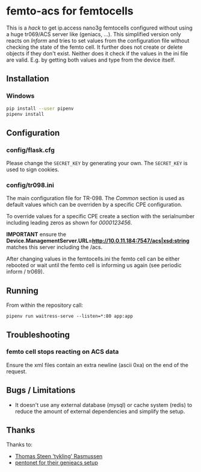 # femto-acs for femtocells

This is a *hack* to get ip.access nano3g femtocells configured without using a huge tr069/ACS server like (geniacs, ...).
This simplified version only reacts on *Inform* and tries to set values from the configuration file without checking the state of the femto cell.
It further does not create or delete objects if they don't exist. Neither does it check if the values in the ini file are valid. E.g. by getting both values and type from the device itself.

## Installation

### Windows


```sh
pip install --user pipenv
pipenv install
```

## Configuration

### config/flask.cfg

Please change the `SECRET_KEY` by generating your own. The `SECRET_KEY` is used to sign cookies.

### config/tr098.ini

The main configuration file for TR-098. The *Common* section is used as default values which can be overriden by a specific CPE configuration.

To override values for a specific CPE create a section with the serialnumber including leading zeros as shown for *0000123456*.

**IMPORTANT** ensure the **Device.ManagementServer.URL=http://10.0.11.184:7547/acs|xsd:string** matches this server including the /acs.

After changing values in the femtocells.ini the femto cell can be either rebooted or wait until the femto cell is informing us again (see periodic inform / tr069).

## Running

From within the repository call:
```
pipenv run waitress-serve --listen=*:80 app:app
```

## Troubleshooting

### femto cell stops reacting on ACS data

Ensure the xml files contain an extra newline (ascii 0xa) on the end of the request.

## Bugs / Limitations

* It doesn't use any external database (mysql) or cache system (redis) to reduce the amount of external dependencies and simplify the setup.

## Thanks

Thanks to:

* [Thomas Steen 'tykling' Rasmussen](https://github.com/tykling/)
* [pentonet for their genieacs setup](https://github.com/Pentonet/pentonet-genieacs-package)
